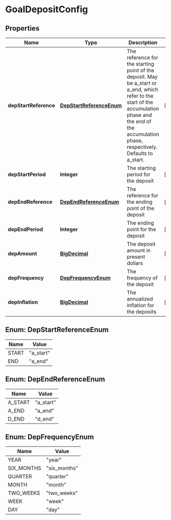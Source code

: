 
# GoalDepositConfig

## Properties
Name | Type | Description | Notes
------------ | ------------- | ------------- | -------------
**depStartReference** | [**DepStartReferenceEnum**](#DepStartReferenceEnum) | The reference for the starting point of the deposit. May be a_start or a_end, which refer to the start of the accumulation phase and the end of the accumulation phase, respectively. Defaults to a_start. |  [optional]
**depStartPeriod** | **Integer** | The starting period for the deposit |  [optional]
**depEndReference** | [**DepEndReferenceEnum**](#DepEndReferenceEnum) | The reference for the ending point of the deposit |  [optional]
**depEndPeriod** | **Integer** | The ending point for the deposit |  [optional]
**depAmount** | [**BigDecimal**](BigDecimal.md) | The deposit amount in present dollars |  [optional]
**depFrequency** | [**DepFrequencyEnum**](#DepFrequencyEnum) | The frequency of the deposit |  [optional]
**depInflation** | [**BigDecimal**](BigDecimal.md) | The annualized inflation for the deposits |  [optional]


<a name="DepStartReferenceEnum"></a>
## Enum: DepStartReferenceEnum
Name | Value
---- | -----
START | &quot;a_start&quot;
END | &quot;a_end&quot;


<a name="DepEndReferenceEnum"></a>
## Enum: DepEndReferenceEnum
Name | Value
---- | -----
A_START | &quot;a_start&quot;
A_END | &quot;a_end&quot;
D_END | &quot;d_end&quot;


<a name="DepFrequencyEnum"></a>
## Enum: DepFrequencyEnum
Name | Value
---- | -----
YEAR | &quot;year&quot;
SIX_MONTHS | &quot;six_months&quot;
QUARTER | &quot;quarter&quot;
MONTH | &quot;month&quot;
TWO_WEEKS | &quot;two_weeks&quot;
WEEK | &quot;week&quot;
DAY | &quot;day&quot;



